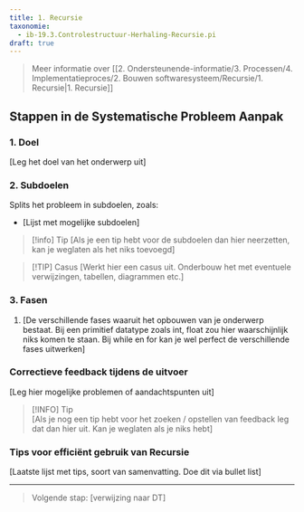 ```yaml
---
title: 1. Recursie
taxonomie:
  - ib-19.3.Controlestructuur-Herhaling-Recursie.pi
draft: true
---
```


> Meer informatie over [[2. Ondersteunende-informatie/3. Processen/4. Implementatieproces/2. Bouwen softwaresysteem/Recursie/1. Recursie|1. Recursie]]

## Stappen in de Systematische Probleem Aanpak
### 1. Doel
[Leg het doel van het onderwerp uit]

### 2. Subdoelen
Splits het probleem in subdoelen, zoals:
  - [Lijst met mogelijke subdoelen]

> [!info] Tip 
> [Als je een tip hebt voor de subdoelen dan hier neerzetten, kan je weglaten als het niks toevoegd]

>[!TIP] Casus
> [Werkt hier een casus uit. Onderbouw het met eventuele verwijzingen, tabellen, diagrammen etc.]

### 3. Fasen
1. [De verschillende fases waaruit het opbouwen van je onderwerp bestaat. Bij een primitief datatype zoals int, float zou hier waarschijnlijk niks komen te staan. Bij while en for kan je wel perfect de verschillende fases uitwerken]

### Correctieve feedback tijdens de uitvoer
[Leg hier mogelijke problemen of aandachtspunten uit]

> [!INFO] Tip  
> [Als je nog een tip hebt voor het zoeken / opstellen van feedback leg dat dan hier uit. Kan je weglaten als je niks hebt]

### Tips voor efficiënt gebruik van Recursie
[Laatste lijst met tips, soort van samenvatting. Doe dit via bullet list]

---

> Volgende stap: [verwijzing naar DT]
